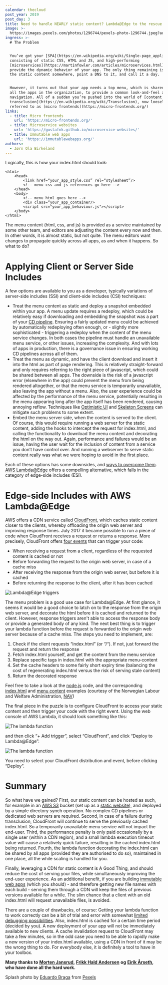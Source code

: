 ```yaml
---
calendar: thecloud
post_year: 2019
post_day: 3
title: Need to handle NEARLY static content? Lambda@Edge to the rescue
image: >-
  https://images.pexels.com/photos/1296744/pexels-photo-1296744.jpeg?auto=compress&cs=tinysrgb&dpr=2&h=750&w=1260
ingress: >-
  # The Problem


  You’ve got your [SPA](https://en.wikipedia.org/wiki/Single-page_application),
  consisting of static CSS, HTML and JS, and high-performing
  [microservices](https://martinfowler.com/articles/microservices.html) to
  provide the dynamic behavior of your app. The only thing remaining is hosting
  the static content somewhere, point a DNS to it, and call it a day. 


  However, it turns out that your app needs a top menu, which is shared between
  all the apps in the organization, to provide a common look-and-feel and
  navigation. All of a sudden you’re pushed into the world of [content
  transclusion](https://en.wikipedia.org/wiki/Transclusion), now loosely
  referred to as [micro frontends](https://micro-frontends.org/)
links:
  - title: Micro frontends
    url: 'https://micro-frontends.org/'
  - title: Microservice websites
    url: 'https://gustafnk.github.io/microservice-websites/'
  - title: Immutable web apps
    url: 'https://immutablewebapps.org/'
authors:
  - Jørn Ola Birkeland
---
```

Logically, this is how your index.html should look:

```
<html>
	<head>
		<link href=“your_app_style.css” rel=“stylesheet”/>
		<!-- menu css and js references go here -—>
	</head>
	<body>
		<!-- menu html goes here -->
		<div class=“your_app_container/>
		<script src="your_app_behaviour.js"></script>
	</body>
</html>	
```

The menu content (html, css, and js) is provided as a service maintained by some other team, and editors are adjusting the content every now and then. In other words, it is almost static, but not quite. The menu editors want changes to propagate quickly across all apps, as and when it happens. So what to do?

# Applying Client or Server Side Includes

A few options are available to you as a developer, typically variations of server-side includes (SSI) and client-side includes (CSI) techniques:

* Treat the menu content as static and deploy a snapshot embedded within your app. A menu update requires a redeploy, which could be relatively easy if downloading and embedding the snapshot was a part of your [CD pipeline](https://semaphoreci.com/blog/cicd-pipeline). Ensuring a fairly updated menu could be achieved by automatically redeploying often enough, or - slightly more sophisticated - triggering a redeploy when the content of the menu service changes. In both cases the pipeline must handle an unavailable menu service, or other issues, increasing the complexity. And with lots of apps in production, there is a governance issue in ensuring working CD pipelines across all of them. 
* Treat the menu as dynamic, and have the client download and insert it into the html as part of page rendering. This is relatively straight-forward and only requires referring to the right piece of javascript, which could be shared between all apps. The downside is the risk of a javascript error (elsewhere in the app) could prevent the menu from being rendered altogether, or that the menu service is temporarily unavailable, also leaving the app without a menu. Also, the user experience could be affected by the performance of the menu service, potentially resulting in the menu appearing long after the app itself has been rendered, causing annoying reflow. Techniques like [Optimistic UI](https://medium.com/distant-horizons/using-optimistic-ui-to-delight-your-users-ac819a81d59a) and [Skeleton Screens](https://uxdesign.cc/what-you-should-know-about-skeleton-screens-a820c45a571a) can mitigate such problems to some extent. 
* Embed the menu server side, when the content is served to the client. Of course, this would require running a web server for the static content, adding the hooks to intercept the request for index.html, and calling the functionality to download the menu content and decorating the html on the way out. Again, performance and failures would be an issue, having the user wait for the inclusion of content from a service you don’t have control over. And running a webserver to serve static content really was what we were hoping to avoid in the first place. 

Each of these options has some downsides, and [ways to overcome them](https://gustafnk.github.io/microservice-websites/). [AWS Lambda@Edge](https://aws.amazon.com/lambda/edge/) offers a compelling alternative, which falls in the category of edge-side includes (ESI). 

# Edge-side Includes with AWS Lambda@Edge

AWS offers a CDN service called [CloudFront](https://aws.amazon.com/cloudfront/), which caches static content closer to the clients, whereby offloading the origin web server and improving response times. July 2017 it became possible to run a piece of code when CloudFront receives a request or returns a response. More precisely, CloudFront offers [four events](https://docs.aws.amazon.com/AmazonCloudFront/latest/DeveloperGuide/lambda-cloudfront-trigger-events.html) that can trigger your code:

* When receiving a request from a client, regardless of the requested content is cached or not
* Before forwarding the request to the origin web server, in case of a cache miss
* After receiving the response from the origin web server, but before it is cached
* Before returning the response to the client, after it has been cached

![Lambda@Edge triggers](https://docs.aws.amazon.com/lambda/latest/dg/images/cloudfront-events-that-trigger-lambda-functions.png)

The menu problem is a good use case for Lambda@Edge. At first glance, it seems it would be a good choice to latch on to the response from the origin web server, and decorate the html before it is cached and returned to the client. However, response triggers aren't able to access the response body or provide a generated body of any kind. The next best thing is to trigger your lambda function before the request is forwarded to the origin web server because of a cache miss. The steps you need to implement, are:

1. Check if the client requests “index.html” (or “/“). If not, just forward the request and return the response
2. Fetch index.html yourself, and get the content from the menu service
3. Replace specific tags in index.html with the appropriate menu-content
4. Set the cache headers to some fairly short expiry time (balancing the cost of regenerating index.html versus the risk of serving stale content)
5. Return the decorated response

Feel free to take a look at the [node.js](https://github.com/jorn-ola/xmas-serverless-micro-frontend/blob/master/index.js) code, and the corresponding [index.html](https://github.com/jorn-ola/xmas-serverless-micro-frontend/blob/master/index.html) and [menu content](https://github.com/jorn-ola/xmas-serverless-micro-frontend/blob/master/menu.html) examples (courtesy of the Norwegian Labour and Welfare Administration, [NAV](https://www.nav.no/))

The final piece in the puzzle is to configure CloudFront to access your static content and then trigger your code with the right event. Using the web console of AWS Lambda, it should look something like this:

![The lambda function](https://i.ibb.co/6b0Rf9H/Screenshot-2019-11-23-at-15-50-21.png)

and then click “+ Add trigger”, select “CloudFront”, and click “Deploy to Lambda@Edge”:

![The lambda function](https://i.ibb.co/BcwjrYw/Screenshot-2019-11-23-at-15-41-12.png)

You need to select your CloudFront distribution and event, before clicking “Deploy”.

# Summary

So what have we gained? First, our static content can be hosted as such, for example in an [AWS S3](https://aws.amazon.com/s3/) bucket (set up as a [static website](https://docs.aws.amazon.com/AmazonS3/latest/dev/WebsiteHosting.html)), and deployed by a simple directory synch operation. No complex CD pipelines or dedicated web servers are required. Second, in case of a failure during transclusion, CloudFront will continue to serve the previously cached index.html. So a temporarily unavailable menu service will not impact the end-user. Third, the performance penalty is only paid occasionally by a single user (within a CDN region), and a small lambda execution timeout value will cause a relatively quick failure, resulting in the cached index.html being returned. Fourth, the lambda function decorating the index.html can be shared by all apps (provided they are authorised to do so), maintained in one place, all the while scaling is handled for you. 

Finally, leveraging a CDN for static content is A Good Thing, and should reduce the cost of serving your files, while simultaneously improving the end-user experience. As an additional benefit, if you are building [immutable web apps](https://immutablewebapps.org/) (which you should) - and therefore getting new file names with each build - serving them through a CDN will keep the files of previous versions available for a while. The slim chance that a client with an old index.html will request unavailable files, is avoided. 

There are a couple of drawbacks, of course: Getting your lambda function to work correctly can be a bit of trial and error with somewhat [limited debugging possibilities](https://docs.aws.amazon.com/AmazonCloudFront/latest/DeveloperGuide/lambda-edge-testing-debugging.html). Also, index.html is cached for a certain time period (decided by you). A new deployment of your app will not be immediately available to new clients. A cache invalidation request to CloudFront may take a few minutes, so in the odd case you need to be able to rapidly make a new version of your index.html available, using a CDN in front of it may be the wrong thing to do. For everybody else, it is definitely a tool to have in your toolbox.

**Many thanks to** [**Morten Jansrud**](mailto:morten.jansrud@bekk.no)**,** [**Frikk Hald Andersen**](mailto:frikk.hald.andersen@gmail.com) **og** [**Eirik Årseth**](mailto:eirik.emil@gmail.com)**, who have done all the hard  work.** 

Splash photo by [Eduardo Braga](https://www.pexels.com/@eduardo-braga-4788?utm_content=attributionCopyText&utm_medium=referral&utm_source=pexels) from [Pexels](https://www.pexels.com/photo/awesome-beautiful-glacial-glacier-1296744/?utm_content=attributionCopyText&utm_medium=referral&utm_source=pexels)
